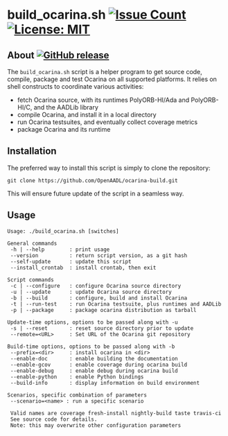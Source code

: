 # build_ocarina.sh [![Issue Count](https://codeclimate.com/github/OpenAADL/ocarina-build/badges/issue_count.svg)](https://codeclimate.com/github/OpenAADL/ocarina-build) [![License: MIT](https://img.shields.io/badge/License-MIT-yellow.svg)](https://opensource.org/licenses/MIT)

## About [![GitHub release](https://img.shields.io/github/release/OpenAADL/ocarina-build.svg)](https://github.com/OpenAADL/ocarina-build/releases)

The `build_ocarina.sh` script is a helper program to get source code,
compile, package and test Ocarina on all supported platforms. It relies
on shell constructs to coordinate various activities:

- fetch Ocarina source, with its runtimes PolyORB-HI/Ada and
  PolyORB-HI/C, and the AADLib library
- compile Ocarina, and install it in a local directory
- run Ocarina testsuites, and eventually collect coverage metrics
- package Ocarina and its runtime

## Installation

The preferred way to install this script is simply to clone the repository:
 ```
 git clone https://github.com/OpenAADL/ocarina-build.git
 ```

 This will ensure future update of the script in a seamless way.

## Usage

```
Usage: ./build_ocarina.sh [switches]

General commands
 -h | --help        : print usage
 --version          : return script version, as a git hash
 --self-update      : update this script
 --install_crontab  : install crontab, then exit

Script commands
 -c | --configure   : configure Ocarina source directory
 -u | --update      : update Ocarina source directory
 -b | --build       : configure, build and install Ocarina
 -t | --run-test    : run Ocarina testsuite, plus runtimes and AADLib
 -p | --package     : package ocarina distribution as tarball

Update-time options, options to be passed along with -u
 -s | --reset       : reset source directory prior to update
 --remote=<URL>     : Set URL of the Ocarina git repository

Build-time options, options to be passed along with -b
 --prefix=<dir>     : install ocarina in <dir>
 --enable-doc       : enable building the documentation
 --enable-gcov      : enable coverage during ocarina build
 --enable-debug     : enable debug during ocarina build
 --enable-python    : enable Python bindings
 --build-info       : display information on build environment

Scenarios, specific combination of parameters
 --scenario=<name> : run a specific scenario

 Valid names are coverage fresh-install nightly-build taste travis-ci
 See source code for details.
 Note: this may overwrite other configuration parameters
```
